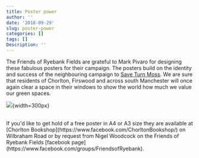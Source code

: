 ```yaml
---
title: Poster power
author: ''
date: '2018-09-29'
slug: poster-power
categories: []
tags: []
Description: ''
---
```


The Friends of Ryebank Fields are grateful to Mark Pivaro for designing these fabulous posters for their campaign. The posters build on the identity and success of the neighbouring campaign to [Save Turn Moss](https://friendsofturnmoss.tumblr.com). We are sure that residents of Chorlton, Firswood and across south Manchester will once again clear a space in their windows to show the world how much we value our green spaces.

![](/post/2018-09-29-poster-power_files/poster.jpg){width=300px}

<br/>
If you'd like to get hold of a free poster in A4 or A3 size they are available at [Chorlton Bookshop](https://www.facebook.com/ChorltonBookshop/) on Wilbraham Road or by request from Nigel Woodcock on the Friends of Ryebank Fields [facebook page](https://www.facebook.com/groups/FriendsofRyebank).


